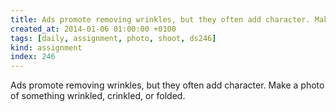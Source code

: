 ```yaml
---
title: Ads promote removing wrinkles, but they often add character. Make a photo of something wrinkled, crinkled, or folded.
created_at: 2014-01-06 01:00:00 +0100
tags: [daily, assignment, photo, shoot, ds246]
kind: assignment
index: 246
---
```


Ads promote removing wrinkles, but they often add character. Make a photo of something wrinkled, crinkled, or folded.
